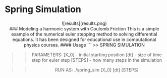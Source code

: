 # Spring Simulation
<center>
![results](results.png)
<center/>
### Modeling a harmonic system with Coulomb Friction
This is a simple example of the numerical euler stepping method to solving
differential equations. It has been designed for educational use in
computational physics courses. 
#### Usage
```
>> SPRING SIMULATION

>> PARAMETERS:
     [X_0] - initial starting position
      [dt] - size of time step for euler step
   [STEPS] - how many steps in the simulation

>> RUN AS:
   ./spring_sim [X_0] [dt] [STEPS]
```

